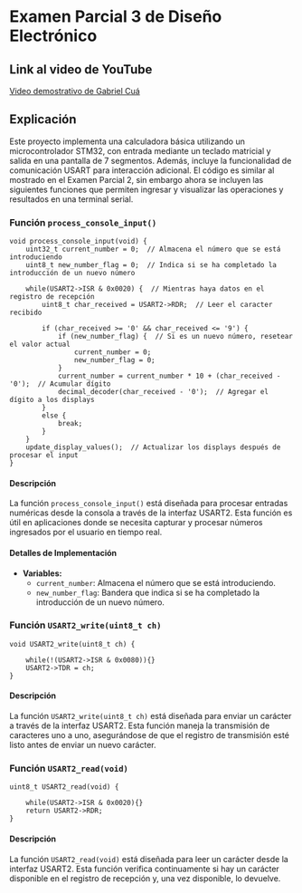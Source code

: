 # Examen Parcial 3 de Diseño Electrónico

## Link al video de YouTube

[Video demostrativo de Gabriel Cuá](URL)

## Explicación

Este proyecto implementa una calculadora básica utilizando un microcontrolador STM32, con entrada mediante un teclado matricial y salida en una pantalla de 7 segmentos. Además, incluye la funcionalidad de comunicación USART para interacción adicional. El código es similar al mostrado en el Examen Parcial 2, sin embargo ahora se incluyen las siguientes funciones que permiten ingresar y visualizar las operaciones y resultados en una terminal serial.

### Función `process_console_input()`

```
void process_console_input(void) {
    uint32_t current_number = 0;  // Almacena el número que se está introduciendo
    uint8_t new_number_flag = 0;  // Indica si se ha completado la introducción de un nuevo número

    while(USART2->ISR & 0x0020) {  // Mientras haya datos en el registro de recepción
        uint8_t char_received = USART2->RDR;  // Leer el caracter recibido

        if (char_received >= '0' && char_received <= '9') {
            if (new_number_flag) {  // Si es un nuevo número, resetear el valor actual
                current_number = 0;
                new_number_flag = 0;
            }
            current_number = current_number * 10 + (char_received - '0');  // Acumular dígito
            decimal_decoder(char_received - '0');  // Agregar el dígito a los displays
        }
        else {
            break;
        }
    }
    update_display_values();  // Actualizar los displays después de procesar el input
}
```

#### Descripción
La función `process_console_input()` está diseñada para procesar entradas numéricas desde la consola a través de la interfaz USART2. Esta función es útil en aplicaciones donde se necesita capturar y procesar números ingresados por el usuario en tiempo real.

#### Detalles de Implementación
- **Variables:**
  - `current_number`: Almacena el número que se está introduciendo.
  - `new_number_flag`: Bandera que indica si se ha completado la introducción de un nuevo número.

### Función `USART2_write(uint8_t ch)`
```
void USART2_write(uint8_t ch) {

	while(!(USART2->ISR & 0x0080)){}
	USART2->TDR = ch;
}
```
#### Descripción
La función `USART2_write(uint8_t ch)` está diseñada para enviar un carácter a través de la interfaz USART2. Esta función maneja la transmisión de caracteres uno a uno, asegurándose de que el registro de transmisión esté listo antes de enviar un nuevo carácter.

### Función `USART2_read(void)`
```
uint8_t USART2_read(void) {

	while(USART2->ISR & 0x0020){}
	return USART2->RDR;
}
```
#### Descripción
La función `USART2_read(void)` está diseñada para leer un carácter desde la interfaz USART2. Esta función verifica continuamente si hay un carácter disponible en el registro de recepción y, una vez disponible, lo devuelve.
